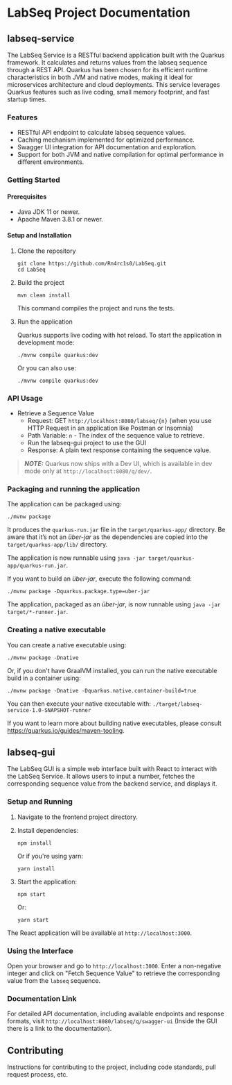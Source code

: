 # LabSeq Project Documentation

## labseq-service

The LabSeq Service is a RESTful backend application built with the Quarkus framework. It calculates and returns values from the labseq sequence through a REST API. Quarkus has been chosen for its efficient runtime characteristics in both JVM and native modes, making it ideal for microservices architecture and cloud deployments. This service leverages Quarkus features such as live coding, small memory footprint, and fast startup times.

### Features

- RESTful API endpoint to calculate labseq sequence values.
- Caching mechanism implemented for optimized performance.
- Swagger UI integration for API documentation and exploration.
- Support for both JVM and native compilation for optimal performance in different environments.

### Getting Started

#### Prerequisites

- Java JDK 11 or newer.
- Apache Maven 3.8.1 or newer.

#### Setup and Installation

1. Clone the repository

   ```shell script
   git clone https://github.com/Rn4rc1s0/LabSeq.git
   cd LabSeq
   ```

2. Build the project

   ```shell script
   mvn clean install
   ```
   This command compiles the project and runs the tests.

3. Run the application

   Quarkus supports live coding with hot reload. To start the application in development mode:

   ```shell script
   ./mvnw compile quarkus:dev
   ```

   Or you can also use:

   ```shell script
   ./mvnw compile quarkus:dev
   ```

### API Usage

- Retrieve a Sequence Value
    - Request: GET `http://localhost:8080/labseq/{n}` (when you use HTTP Request in an application like Postman or Insomnia)
    - Path Variable: `n` - The index of the sequence value to retrieve.
    - Run the labseq-gui project to use the GUI
    - Response: A plain text response containing the sequence value.

> **_NOTE:_**  Quarkus now ships with a Dev UI, which is available in dev mode only at `http://localhost:8080/q/dev/`.

### Packaging and running the application

The application can be packaged using:

```shell script
./mvnw package
```

It produces the `quarkus-run.jar` file in the `target/quarkus-app/` directory. Be aware that it’s not an _über-jar_ as the dependencies are copied into the `target/quarkus-app/lib/` directory.

The application is now runnable using `java -jar target/quarkus-app/quarkus-run.jar`.

If you want to build an _über-jar_, execute the following command:

```shell script
./mvnw package -Dquarkus.package.type=uber-jar
```

The application, packaged as an _über-jar_, is now runnable using `java -jar target/*-runner.jar`.

### Creating a native executable

You can create a native executable using:

```shell script
./mvnw package -Dnative
```

Or, if you don't have GraalVM installed, you can run the native executable build in a container using:

```shell script
./mvnw package -Dnative -Dquarkus.native.container-build=true
```

You can then execute your native executable with: `./target/labseq-service-1.0-SNAPSHOT-runner`

If you want to learn more about building native executables, please consult https://quarkus.io/guides/maven-tooling.

## labseq-gui

The LabSeq GUI is a simple web interface built with React to interact with the LabSeq Service. It allows users to input a number, fetches the corresponding sequence value from the backend service, and displays it.

### Setup and Running

1. Navigate to the frontend project directory.
2. Install dependencies:

   ```shell script
   npm install
   ```

   Or if you're using yarn:

   ```shell script
   yarn install
   ```

3. Start the application:

   ```shell script
   npm start
   ```

   Or:

   ```shell script
   yarn start
   ```

The React application will be available at `http://localhost:3000`.

### Using the Interface

Open your browser and go to `http://localhost:3000`. Enter a non-negative integer and click on "Fetch Sequence Value" to retrieve the corresponding value from the `labseq` sequence.

### Documentation Link

For detailed API documentation, including available endpoints and response formats, visit `http://localhost:8080/labseq/q/swagger-ui` (Inside the GUI there is a link to the documentation).

## Contributing

Instructions for contributing to the project, including code standards, pull request process, etc.

